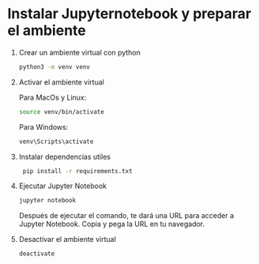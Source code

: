 # Instalar Jupyternotebook y preparar el ambiente

1. Crear un ambiente virtual con python

   ```bash
   python3 -m venv venv
   ```

2. Activar el ambiente virtual

   Para MacOs y Linux:

   ```bash
   source venv/bin/activate
   ```

   Para Windows:

   ```bash
   venv\Scripts\activate
   ```

3. Instalar dependencias utiles

   ```bash
    pip install -r requirements.txt
   ```

4. Ejecutar Jupyter Notebook

   ```bash
   jupyter notebook
   ```

   Después de ejecutar el comando, te dará una URL para acceder a Jupyter Notebook. Copia y pega la URL en tu navegador.

5. Desactivar el ambiente virtual

   ```bash
   deactivate
   ```
